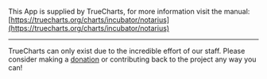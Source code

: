 

This App is supplied by TrueCharts, for more information visit the manual: [https://truecharts.org/charts/incubator/notarius](https://truecharts.org/charts/incubator/notarius)

---

TrueCharts can only exist due to the incredible effort of our staff.
Please consider making a [donation](https://truecharts.org/about/sponsor) or contributing back to the project any way you can!
